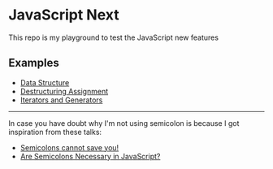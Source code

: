# JavaScript Next

This repo is my playground to test the JavaScript new features

## Examples

- [Data Structure](data-structure)
- [Destructuring Assignment](destructuring-assignment)
- [Iterators and Generators](iterators-generators/index.js)

---
In case you have doubt why I'm not using semicolon is because I got inspiration from these talks:

- [Semicolons cannot save you!](https://www.youtube.com/watch?v=Qlr-FGbhKaI)
- [Are Semicolons Necessary in JavaScript?](https://www.youtube.com/watch?v=gsfbh17Ax9I)
